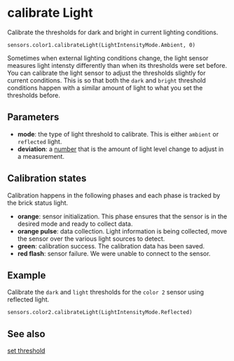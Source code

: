# calibrate Light

Calibrate the thresholds for dark and bright in current lighting conditions.

```sig
sensors.color1.calibrateLight(LightIntensityMode.Ambient, 0)
```

Sometimes when external lighting conditions change, the light sensor measures light intensty differently than when its thresholds were set before. You can calibrate the light sensor to adjust the thresholds slightly for current conditions. This is so that both the ``dark`` and ``bright`` threshold conditions happen with a similar amount of light to what you set the thresholds before.

## Parameters

* **mode**: the type of light threshold to calibrate. This is either ``ambient`` or ``reflected`` light.
* **deviation**: a [number](/types/number) that is the amount of light level change to adjust in a measurement.

## Calibration states

Calibration happens in the following phases and each phase is tracked by the brick status light.

* **orange**: sensor initialization. This phase ensures that the sensor is in the desired mode and ready to collect data.
* **orange pulse**: data collection. Light information is being collected, move the sensor over the various light sources to detect.
* **green**: calibration success. The calibration data has been saved.
* **red flash**: sensor failure. We were unable to connect to the sensor.

## Example

Calibrate the ``dark`` and ``light`` thresholds for the ``color 2`` sensor using reflected light.

```blocks
sensors.color2.calibrateLight(LightIntensityMode.Reflected)
```

## See also

[set threshold](/reference/sensors/color-sensor/set-threshold)
